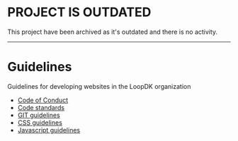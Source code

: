 # PROJECT IS OUTDATED

This project have been archived as it's outdated and there is no activity.

-----

Guidelines
==========

Guidelines for developing websites in the LoopDK organization

* [Code of Conduct](code-of-conduct.md)
* [Code standards](code-standards.md)
* [GIT guidelines](git-guidelines.md)
* [CSS guidelines](css-guidelines.md)
* [Javascript guidelines](js-guidelines.md)
